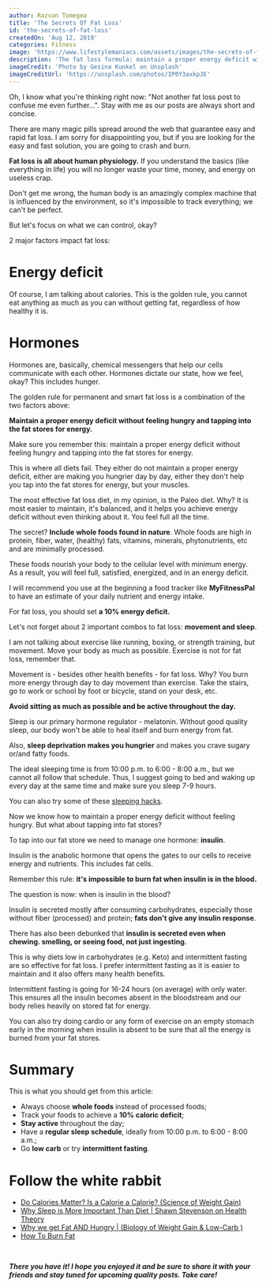 ```yaml
---
author: Razvan Tomegea
title: 'The Secrets Of Fat Loss'
id: 'the-secrets-of-fat-loss'
createdOn: 'Aug 12, 2019'
categories: Fitness
image: 'https://www.lifestylemaniacs.com/assets/images/the-secrets-of-fat-loss/_main.jpg'
description: 'The fat loss formula: maintain a proper energy deficit without feeling hungry and tapping into the fat stores for energy.'
imageCredit: 'Photo by Gesina Kunkel on Unsplash'
imageCreditUrl: 'https://unsplash.com/photos/IP0Y3axkpJE'
---
```


Oh, I know what you're thinking right now: "Not another fat loss post to confuse me even further...". Stay with me as our posts are always short and concise.

There are many magic pills spread around the web that guarantee easy and rapid fat loss. I am sorry for disappointing you, but if you are looking for the easy and fast solution, you are going to crash and burn.

**Fat loss is all about human physiology.** If you understand the basics (like everything in life) you will no longer waste your time, money, and energy on useless crap.

Don't get me wrong, the human body is an amazingly complex machine that is influenced by the environment, so it's impossible to track everything; we can't be perfect.

But let's focus on what we can control, okay?

2 major factors impact fat loss:

# Energy deficit

Of course, I am talking about calories. This is the golden rule, you cannot eat anything as much as you can without getting fat, regardless of how healthy it is.

# Hormones

Hormones are, basically, chemical messengers that help our cells communicate with each other. Hormones dictate our state, how we feel, okay? This includes hunger.

The golden rule for permanent and smart fat loss is a combination of the two factors above:

**Maintain a proper energy deficit without feeling hungry and tapping into the fat stores for energy.**

Make sure you remember this: maintain a proper energy deficit without feeling hungry and tapping into the fat stores for energy.

This is where all diets fail. They either do not maintain a proper energy deficit, either are making you hungrier day by day, either they don't help you tap into the fat stores for energy, but your muscles.

The most effective fat loss diet, in my opinion, is the Paleo diet. Why? It is most easier to maintain, it's balanced, and it helps you achieve energy deficit without even thinking about it. You feel full all the time.

The secret? **Include whole foods found in nature**. Whole foods are high in protein, fiber, water, (healthy) fats, vitamins, minerals, phytonutrients, etc and are minimally processed.

These foods nourish your body to the cellular level with minimum energy. As a result, you will feel full, satisfied, energized, and in an energy deficit.

I will recommend you use at the beginning a food tracker like **MyFitnessPal** to have an estimate of your daily nutrient and energy intake.

For fat loss, you should set **a 10% energy deficit.**

Let's not forget about 2 important combos to fat loss: **movement and sleep**.

I am not talking about exercise like running, boxing, or strength training, but movement. Move your body as much as possible. Exercise is not for fat loss, remember that.

Movement is - besides other health benefits - for fat loss. Why? You burn more energy through day to day movement than exercise. Take the stairs, go to work or school by foot or bicycle, stand on your desk, etc.

**Avoid sitting as much as possible and be active throughout the day.**

Sleep is our primary hormone regulator - melatonin. Without good quality sleep, our body won't be able to heal itself and burn energy from fat.

Also, **sleep deprivation makes you hungrier** and makes you crave sugary or/and fatty foods.

The ideal sleeping time is from 10:00 p.m. to 6:00 - 8:00 a.m., but we cannot all follow that schedule. Thus, I suggest going to bed and waking up every day at the same time and make sure you sleep 7-9 hours.

You can also try some of these [sleeping hacks](https://www.lifestylemaniacs.com/sleeping-hacks).

Now we know how to maintain a proper energy deficit without feeling hungry. But what about tapping into fat stores?

To tap into our fat store we need to manage one hormone: **insulin**.

Insulin is the anabolic hormone that opens the gates to our cells to receive energy and nutrients. This includes fat cells.

Remember this rule: **it's impossible to burn fat when insulin is in the blood.**

The question is now: when is insulin in the blood?

Insulin is secreted mostly after consuming carbohydrates, especially those without fiber (processed) and protein; **fats don't give any insulin response**.

There has also been debunked that **insulin is secreted even when chewing. smelling, or seeing food, not just ingesting.**

This is why diets low in carbohydrates (e.g. Keto) and intermittent fasting are so effective for fat loss. I prefer intermittent fasting as it is easier to maintain and it also offers many health benefits.

Intermittent fasting is going for 16-24 hours (on average) with only water. This ensures all the insulin becomes absent in the bloodstream and our body relies heavily on stored fat for energy.

You can also try doing cardio or any form of exercise on an empty stomach early in the morning when insulin is absent to be sure that all the energy is burned from your fat stores.

# Summary

This is what you should get from this article:
 - Always choose **whole foods** instead of processed foods;
 - Track your foods to achieve a **10% caloric deficit**;
 - **Stay active** throughout the day;
 - Have a **regular sleep schedule**, ideally from 10:00 p.m. to 6:00 - 8:00 a.m.;
 - Go **low carb** or try **intermittent fasting**.

 # Follow the white rabbit
 - [Do Calories Matter? Is a Calorie a Calorie? (Science of Weight Gain)](https://youtu.be/zcMBm-UVdII)
 - [Why Sleep is More Important Than Diet | Shawn Stevenson on Health Theory](https://youtu.be/4Mtw3vBQYOg)
 - [Why we get Fat AND Hungry | (Biology of Weight Gain & Low-Carb )](https://youtu.be/KHaCKudtVi0)
 - [How To Burn Fat](https://youtu.be/ni5-3x6ofjc)

<br>

***There you have it! I hope you enjoyed it and be sure to share it with your friends and stay tuned for upcoming quality posts. Take care!***
